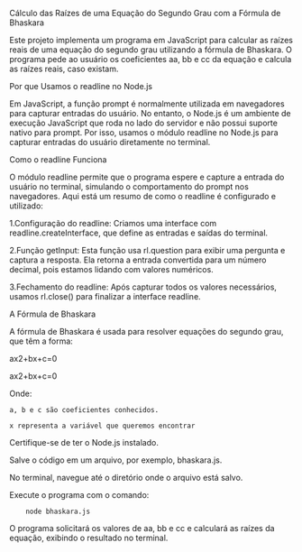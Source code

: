 Cálculo das Raízes de uma Equação do Segundo Grau com a Fórmula de Bhaskara

Este projeto implementa um programa em JavaScript para calcular as raízes reais de uma equação do segundo grau utilizando a fórmula de Bhaskara. O programa pede ao usuário os coeficientes aa, bb e cc da equação e calcula as raízes reais, caso existam.

Por que Usamos o readline no Node.js

Em JavaScript, a função prompt é normalmente utilizada em navegadores para capturar entradas do usuário. No entanto, o Node.js é um ambiente de execução JavaScript que roda no lado do servidor e não possui suporte nativo para prompt. Por isso, usamos o módulo readline no Node.js para capturar entradas do usuário diretamente no terminal.

Como o readline Funciona

O módulo readline permite que o programa espere e capture a entrada do usuário no terminal, simulando o comportamento do prompt nos navegadores. Aqui está um resumo de como o readline é configurado e utilizado:

1.Configuração do readline: Criamos uma interface com readline.createInterface, que define as entradas e saídas do terminal.

2.Função getInput: Esta função usa rl.question para exibir uma pergunta e captura a resposta. Ela retorna a entrada convertida para um número decimal, pois estamos lidando com valores numéricos.

3.Fechamento do readline: Após capturar todos os valores necessários, usamos rl.close() para finalizar a interface readline.


A Fórmula de Bhaskara

A fórmula de Bhaskara é usada para resolver equações do segundo grau, que têm a forma:

ax2+bx+c=0

ax2+bx+c=0

Onde:

    a, b e c são coeficientes conhecidos.

    x representa a variável que queremos encontrar


Certifique-se de ter o Node.js instalado.

Salve o código em um arquivo, por exemplo, bhaskara.js.

No terminal, navegue até o diretório onde o arquivo está salvo.

Execute o programa com o comando:

        node bhaskara.js

O programa solicitará os valores de aa, bb e cc e calculará as raízes da equação, exibindo o resultado no terminal.
